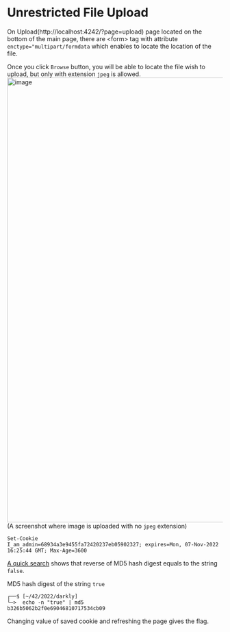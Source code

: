 # Unrestricted File Upload

On Upload(http://localhost:4242/?page=upload) page located on the bottom of the main page, there are \<form\> tag with attribute `enctype="multipart/formdata` which enables to locate the location of the file.

Once you click `Browse` button, you will be able to locate the file wish to upload, but only with extension `jpeg` is allowed. 
<img width="1038" alt="image" src="https://user-images.githubusercontent.com/46742040/202015491-9553f16f-c6dc-4b2c-b6d9-c1a84ce4856e.png">
(A screenshot where image is uploaded with no `jpeg` extension)


```
Set-Cookie
I_am_admin=68934a3e9455fa72420237eb05902327; expires=Mon, 07-Nov-2022 16:25:44 GMT; Max-Age=3600
```

[A quick search](https://md5hashing.net/hash/md5/68934a3e9455fa72420237eb05902327) shows that reverse of MD5 hash digest equals to the string `false`.

MD5 hash digest of the string `true`
```shell
┌──$ [~/42/2022/darkly]
└─>  echo -n "true" | md5
b326b5062b2f0e69046810717534cb09
```

Changing value of saved cookie and refreshing the page gives the flag.


